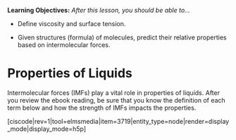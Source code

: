 <div style="float:right;margin:auto"><ebook-button title="Properties of Liquids" link="https://genchem.science.psu.edu/13-5-properties-liquids"></ebook-button></div>

**Learning Objectives:** _After this lesson, you should be able to…_

* Define viscosity and surface tension.

* Given structures (formula) of molecules, predict their relative properties based on intermolecular forces.

# Properties of Liquids

Intermolecular forces (IMFs) play a vital role in properties of liquids.  After you review the ebook reading, be sure that you know the definition of each term below and how the strength of IMFs impacts the properties.

 [ciscode|rev=1|tool=elmsmedia|item=3719|entity_type=node|render=display_mode|display_mode=h5p] 